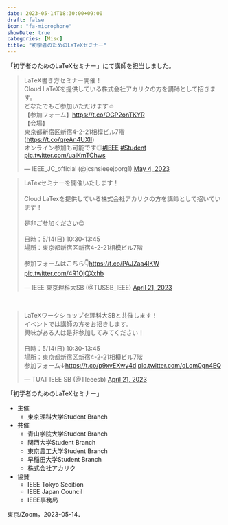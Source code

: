 ```yaml
---
date: 2023-05-14T18:30:00+09:00
draft: false
icon: "fa-microphone"
showDate: true
categories: [Misc]
title: "初学者のためのLaTeXセミナー"
---
```

「初学者のためのLaTeXセミナー」にて講師を担当しました。

<blockquote class="twitter-tweet"><p lang="ja" dir="ltr">LaTeX書き方セミナー開催！<br>Cloud LaTeXを提供している株式会社アカリクの方を講師として招きます。<br>どなたでもご参加いただけます☺️<br>【参加フォーム】<a href="https://t.co/OGP2onTKYR">https://t.co/OGP2onTKYR</a><br>【会場】<br>東京都新宿区新宿4-2-21相模ビル7階<br>(<a href="https://t.co/qreAn4UXlI">https://t.co/qreAn4UXlI</a>)<br>オンライン参加も可能です◎<a href="https://twitter.com/hashtag/IEEE?src=hash&amp;ref_src=twsrc%5Etfw">#IEEE</a> <a href="https://twitter.com/hashtag/Student?src=hash&amp;ref_src=twsrc%5Etfw">#Student</a> <a href="https://t.co/uaiKmTChws">pic.twitter.com/uaiKmTChws</a></p>&mdash; IEEE_JC_official (@jcsnsieeejporg1) <a href="https://twitter.com/jcsnsieeejporg1/status/1653935934319251457?ref_src=twsrc%5Etfw">May 4, 2023</a></blockquote> <script async src="https://platform.twitter.com/widgets.js" charset="utf-8"></script>

<!--more-->

<blockquote class="twitter-tweet"><p lang="ja" dir="ltr">LaTexセミナーを開催いたします！<br><br>Cloud LaTexを提供している株式会社アカリクの方を講師として招いています！<br><br>是非ご参加ください😊<br><br>日時：5/14(日) 10:30-13:45<br>場所：東京都新宿区新宿4-2-21相模ビル7階<br><br>参加フォームはこちら👇<a href="https://t.co/PAJZaa4IKW">https://t.co/PAJZaa4IKW</a> <a href="https://t.co/4R1OjQXxhb">pic.twitter.com/4R1OjQXxhb</a></p>&mdash; IEEE 東京理科大SB (@TUSSB_IEEE) <a href="https://twitter.com/TUSSB_IEEE/status/1649327095666081792?ref_src=twsrc%5Etfw">April 21, 2023</a></blockquote> <script async src="https://platform.twitter.com/widgets.js" charset="utf-8"></script>
</br>

<blockquote class="twitter-tweet"><p lang="ja" dir="ltr">LaTeXワークショップを理科大SBと共催します！<br>イベントでは講師の方をお招きします。<br>興味がある人は是非参加してみてください！<br><br>日時：5/14(日) 10:30-13:45<br>場所：東京都新宿区新宿4-2-21相模ビル7階<br>参加フォーム↓<a href="https://t.co/p9xvEXwy4d">https://t.co/p9xvEXwy4d</a> <a href="https://t.co/oLom0gn4EQ">pic.twitter.com/oLom0gn4EQ</a></p>&mdash; TUAT IEEE SB (@TIeeesb) <a href="https://twitter.com/TIeeesb/status/1649230887895318529?ref_src=twsrc%5Etfw">April 21, 2023</a></blockquote> <script async src="https://platform.twitter.com/widgets.js" charset="utf-8"></script>

「初学者のためのLaTeXセミナー」  
* 主催
    * 東京理科大学Student Branch
* 共催
    * 青山学院大学Student Branch
    * 関西大学Student Branch
    * 東京農工大学Student Branch
    * 早稲田大学Student Branch
    * 株式会社アカリク
* 協賛
    * IEEE Tokyo Secition
    * IEEE Japan Council
    * IEEE事務局

東京/Zoom，2023-05-14．
